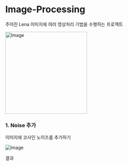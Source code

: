 # Image-Processing

주어진 Lena 이미지에 여러 영상처리 기법을 수행하는 프로젝트

<img width="256" height="256" alt="Image" src="https://github.com/user-attachments/assets/692fd522-67bc-474c-b8be-930211a44b3e" />


### 1. Noise 추가

이미지에 코사인 노이즈를 추가하기

![Image](https://github.com/user-attachments/assets/a6f82d04-0fd9-4240-9309-12d6ef9790b0)

결과
